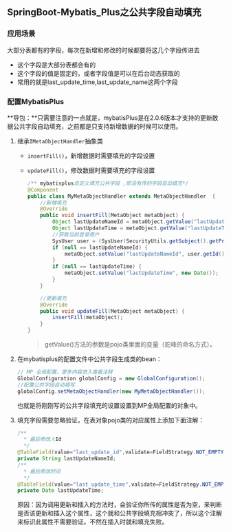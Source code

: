 ## SpringBoot-Mybatis_Plus之公共字段自动填充

### 应用场景

大部分表都有的字段，每次在新增和修改的时候都要将这几个字段传进去

* 这个字段是大部分表都会有的
* 这个字段的值是固定的，或者字段值是可以在后台动态获取的
* 常用的就是last_update_time,last_update_name这两个字段

### 配置MybatisPlus

**导包：**只需要注意的一点就是，mybatisPlus是在2.0.6版本才支持的更新数据公共字段自动填充，之前都是只支持新增数据的时候可以使用。

1. 继承`IMetaObjectHandler`抽象类

   * `insertFill()`，新增数据时需要填充的字段设置

   * `updateFill()`，修改数据时需要填充的字段设置

     ```java
     /** mybatisplus自定义填充公共字段 ,即没有传的字段自动填充*/
     @Component
     public class MyMetaObjectHandler extends MetaObjectHandler  {
         //新增填充
         @Override
         public void insertFill(MetaObject metaObject) {
             Object lastUpdateNameId = metaObject.getValue("lastUpdateNameId");
             Object lastUpdateTime = metaObject.getValue("lastUpdateTime");
             //获取当前登录用户
             SysUser user = (SysUser)SecurityUtils.getSubject().getPrincipal();
             if (null == lastUpdateNameId) {
                 metaObject.setValue("lastUpdateNameId", user.getId());
             }
             if (null == lastUpdateTime) {
                 metaObject.setValue("lastUpdateTime", new Date());
             }
         }
     
         //更新填充
         @Override
         public void updateFill(MetaObject metaObject) {
             insertFill(metaObject);
         }
     }
     ```

     > getValue()方法的参数是pojo类里面的变量（驼峰的命名方式）。

2. 在mybatisplus的配置文件中公共字段生成类的bean：

   ```java
   // MP 全局配置，更多内容进入类看注释
   GlobalConfiguration globalConfig = new GlobalConfiguration();
   //配置公共字段自动填写
   globalConfig.setMetaObjectHandler(new MyMetaObjectHandler());
   ```

   也就是将刚刚写的公共字段填充的设置设置到MP全局配置的对象中。

3. 填充字段需要忽略验证，在表对象pojo类的对应属性上添加下面注解：

   ```java
   /**
     * 最后修改人Id
     */
   @TableField(value="last_update_id",validate=FieldStrategy.NOT_EMPTY)
   private String lastUpdateNameId;
   /**
     * 最后修改时间
     */
   @TableField(value="last_update_time",validate=FieldStrategy.NOT_EMPTY)
   private Date lastUpdateTime;
   ```

   原因：因为调用更新和插入的方法时，会验证你所传的属性是否为空，来判断是否该更新和插入这个属性，这个就和公共字段填充相冲突了，所以这个注解来标识此属性不需要验证。不然在插入时就和填充失败。